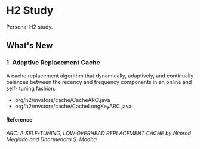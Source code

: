 # H2 Study
Personal H2 study.

##  What's New
### 1. Adaptive Replacement Cache

A cache replacement algorithm that dynamically, adaptively, and continually
balances between the recency and frequency components in an online and self- tuning fashion.


* org/h2/mvstore/cache/CacheARC.java
* org/h2/mvstore/cache/CacheLongKeyARC.java

#### Reference
*ARC: A SELF-TUNING, LOW OVERHEAD REPLACEMENT CACHE by
Nimrod Megiddo and Dharmendra S. Modha*